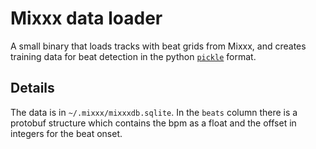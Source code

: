 # Mixxx data loader

A small binary that loads tracks with beat grids from Mixxx, and
creates training data for beat detection in the python
[`pickle`](https://docs.python.org/3/library/pickle.html) format.

## Details

The data is in `~/.mixxx/mixxxdb.sqlite`.  In the `beats` column there
is a protobuf structure which contains the bpm as a float and the
offset in integers for the beat onset.

